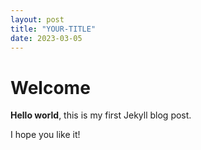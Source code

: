```yaml
---
layout: post
title: "YOUR-TITLE"
date: 2023-03-05
---
```


# Welcome

**Hello world**, this is my first Jekyll blog post.

I hope you like it!